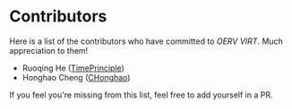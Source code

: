 # Contributors

Here is a list of the contributors who have committed to *OERV VIRT*. Much appreciation to them!

- Ruoqing He ([TimePrinciple](https://github.com/TimePrinciple))
- Honghao Cheng ([CHonghao](https://github.com/CHonghaohao))

If you feel you're missing from this list, feel free to add yourself in a PR.